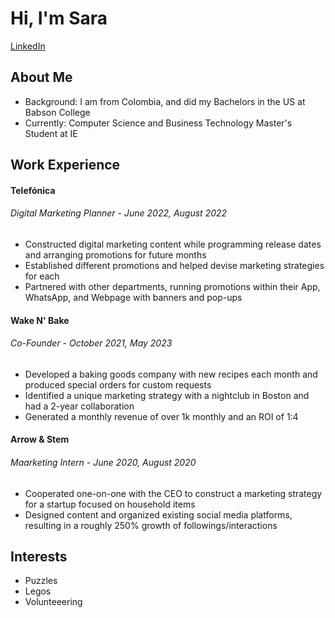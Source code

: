 <head>
    <h1 style=text-align: center;>Hi, I'm Sara</h1>
    <a href="https://www.linkedin.com/feed/">LinkedIn</a>
</head>
<body>   
<div class="content">
    <div class="section">
        <h2 class="section-title">About Me</h2>
        <p class="section-content">
            <ul>
                <li>Background: I am from Colombia, and did my Bachelors in the US at Babson College</li>
                <li>Currently: Computer Science and Business Technology Master's Student at IE</li>
            </ul>
        </p>
    </div>
    <div class="section">
        <h2 class="section-title">Work Experience</h2>
        <p class="section-content">
            <h4>Telefónica</h4>
            <h6>Digital Marketing Planner - June 2022, August 2022</h6>
            <ul>
                <li>Constructed digital marketing content while programming release dates and arranging promotions for future months</li>
                <li>Established different promotions and helped devise marketing strategies for each</li>
                <li>Partnered with other departments, running promotions within their App, WhatsApp, and Webpage with banners and pop-ups</li>
            </ul>
            <h4>Wake N' Bake</h4>
            <h6>Co-Founder - October 2021, May 2023</h6>
            <ul>
                <li>Developed a baking goods company with new recipes each month and produced special orders for custom requests</li>
                <li>Identified a unique marketing strategy with a nightclub in Boston and had a 2-year collaboration</li>
                <li>Generated a monthly revenue of over 1k monthly and an ROI of 1:4</li>
            </ul>
            <h4>Arrow & Stem</h4>
            <h6>Maarketing Intern - June 2020, August 2020</h6>
            <ul>
                <li>Cooperated one-on-one with the CEO to construct a marketing strategy for a startup focused on household items </li>
                <li>Designed content and organized existing social media platforms, resulting in a roughly 250% growth of followings/interactions</li>
            </ul>
        </p>
    </div>
    <div class="section">
        <h2 class="section-title">Interests</h2>
        <p class="section-content">
            <ul>
                <li>Puzzles</li>
                <li>Legos</li>
                <li>Volunteeering</li>
            </ul>
        </p>
    </div>
    <!-- Additional sections such as Skills, Work Experience, Certifications, or Publications can be added here -->
</div>
</body>
